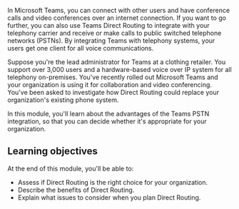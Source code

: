 In Microsoft Teams, you can connect with other users and have conference calls and video conferences over an internet connection. If you want to go further, you can also use Teams Direct Routing to integrate with your telephony carrier and receive or make calls to public switched telephone networks (PSTNs). By integrating Teams with telephony systems, your users get one client for all voice communications.

Suppose you're the lead administrator for Teams at a clothing retailer. You support over 3,000 users and a hardware-based voice over IP system for all telephony on-premises. You've recently rolled out Microsoft Teams and your organization is using it for collaboration and video conferencing. You've been asked to investigate how Direct Routing could replace your organization's existing phone system.

In this module, you'll learn about the advantages of the Teams PSTN integration, so that you can decide whether it's appropriate for your organization.

## Learning objectives

At the end of this module, you'll be able to:

- Assess if Direct Routing is the right choice for your organization.
- Describe the benefits of Direct Routing.
- Explain what issues to consider when you plan Direct Routing.
